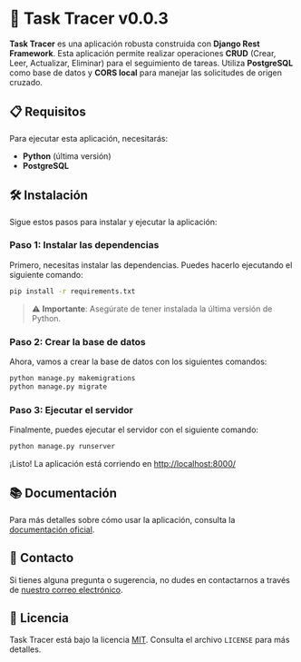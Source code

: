 # 🚀 Task Tracer v0.0.3

**Task Tracer** es una aplicación robusta construida con **Django Rest Framework**. Esta aplicación permite realizar operaciones **CRUD** (Crear, Leer, Actualizar, Eliminar) para el seguimiento de tareas. Utiliza **PostgreSQL** como base de datos y **CORS local** para manejar las solicitudes de origen cruzado.

## 📋 Requisitos

Para ejecutar esta aplicación, necesitarás:

- **Python** (última versión)
- **PostgreSQL**

## 🛠️ Instalación

Sigue estos pasos para instalar y ejecutar la aplicación:

### Paso 1: Instalar las dependencias

Primero, necesitas instalar las dependencias. Puedes hacerlo ejecutando el siguiente comando:

```bash
pip install -r requirements.txt
```

> ⚠️ **Importante**: Asegúrate de tener instalada la última versión de Python.

### Paso 2: Crear la base de datos

Ahora, vamos a crear la base de datos con los siguientes comandos:

```bash
python manage.py makemigrations
python manage.py migrate
```

### Paso 3: Ejecutar el servidor

Finalmente, puedes ejecutar el servidor con el siguiente comando:

```bash
python manage.py runserver
```

¡Listo! La aplicación está corriendo en [http://localhost:8000/](http://localhost:8000/)

## 📚 Documentación

Para más detalles sobre cómo usar la aplicación, consulta la [documentación oficial](https://github.com/DaytonPlus/task_tracer-backend/blob/master/wiki/index.md).

## 📧 Contacto

Si tienes alguna pregunta o sugerencia, no dudes en contactarnos a través de [nuestro correo electrónico](daytonprogrammer@gmail.com).

## 📃 Licencia

Task Tracer está bajo la licencia [MIT](#). Consulta el archivo `LICENSE` para más detalles.

